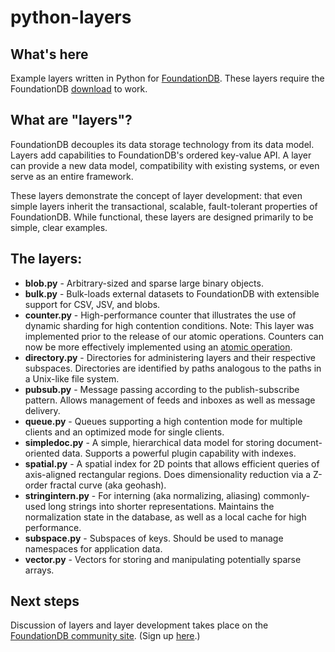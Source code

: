 python-layers
=============

What's here
-----------

Example layers written in Python for [FoundationDB](http://foundationdb.com/). These layers require the FoundationDB [download](http://foundationdb.com/get/) to work.

What are "layers"?
------------------

FoundationDB decouples its data storage technology from its data model. Layers add capabilities to FoundationDB's ordered key-value API. A layer can provide a new data model, compatibility with existing systems, or even serve as an entire framework.

These layers demonstrate the concept of layer development: that even simple layers inherit the transactional, scalable, fault-tolerant properties of FoundationDB. While functional, these layers are designed primarily to be simple, clear examples.

The layers:
-----------

 * **blob.py** - Arbitrary-sized and sparse large binary objects.
 * **bulk.py** - Bulk-loads external datasets to FoundationDB with extensible support for CSV, JSV, and blobs.
 * **counter.py** - High-performance counter that illustrates the use of dynamic sharding for high contention conditions. Note: This layer was implemented prior to the release of our atomic operations. Counters can now be more effectively implemented using an [atomic operation](http://foundationdb.com/documentation/latest/api-python.html#atomic-operations).
 * **directory.py** - Directories for administering layers and their respective subspaces. Directories are identified by paths analogous to the paths in a Unix-like file system.
 * **pubsub.py** - Message passing according to the publish-subscribe pattern. Allows management of feeds and inboxes as well as message delivery.
 * **queue.py** - Queues supporting a high contention mode for multiple clients and an optimized mode for single clients.
 * **simpledoc.py** - A simple, hierarchical data model for storing document-oriented data. Supports a powerful plugin capability with indexes.
 * **spatial.py** - A spatial index for 2D points that allows efficient queries of axis-aligned rectangular regions. Does dimensionality reduction via a Z-order fractal curve (aka geohash).
 * **stringintern.py** - For interning (aka normalizing, aliasing) commonly-used long strings into shorter representations. Maintains the normalization state in the database, as well as a local cache for high performance.
 * **subspace.py** - Subspaces of keys. Should be used to manage namespaces for application data.
 * **vector.py** - Vectors for storing and manipulating potentially sparse arrays.

Next steps
----------

Discussion of layers and layer development takes place on the [FoundationDB community site](http://community.foundationdb.com/). (Sign up [here](http://foundationdb.com/).)
